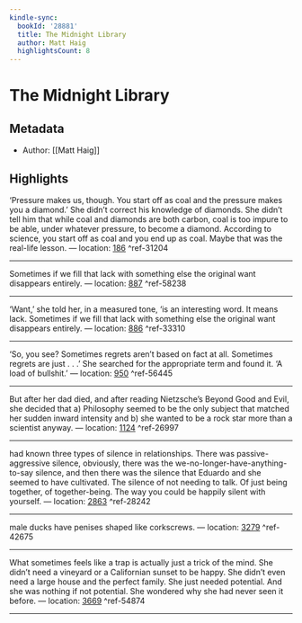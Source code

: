```yaml
---
kindle-sync:
  bookId: '28881'
  title: The Midnight Library
  author: Matt Haig
  highlightsCount: 8
---
```

# The Midnight Library
## Metadata
* Author: [[Matt Haig]]

## Highlights
‘Pressure makes us, though. You start off as coal and the pressure makes you a diamond.’ She didn’t correct his knowledge of diamonds. She didn’t tell him that while coal and diamonds are both carbon, coal is too impure to be able, under whatever pressure, to become a diamond. According to science, you start off as coal and you end up as coal. Maybe that was the real-life lesson. — location: [186]() ^ref-31204

---
Sometimes if we fill that lack with something else the original want disappears entirely. — location: [887]() ^ref-58238

---
‘Want,’ she told her, in a measured tone, ‘is an interesting word. It means lack. Sometimes if we fill that lack with something else the original want disappears entirely. — location: [886]() ^ref-33310

---
‘So, you see? Sometimes regrets aren’t based on fact at all. Sometimes regrets are just . . .’ She searched for the appropriate term and found it. ‘A load of bullshit.’ — location: [950]() ^ref-56445

---
But after her dad died, and after reading Nietzsche’s Beyond Good and Evil, she decided that a) Philosophy seemed to be the only subject that matched her sudden inward intensity and b) she wanted to be a rock star more than a scientist anyway. — location: [1124]() ^ref-26997

---
had known three types of silence in relationships. There was passive-aggressive silence, obviously, there was the we-no-longer-have-anything-to-say silence, and then there was the silence that Eduardo and she seemed to have cultivated. The silence of not needing to talk. Of just being together, of together-being. The way you could be happily silent with yourself. — location: [2863]() ^ref-28242

---
male ducks have penises shaped like corkscrews. — location: [3279]() ^ref-42675

---
What sometimes feels like a trap is actually just a trick of the mind. She didn’t need a vineyard or a Californian sunset to be happy. She didn’t even need a large house and the perfect family. She just needed potential. And she was nothing if not potential. She wondered why she had never seen it before. — location: [3669]() ^ref-54874

---
